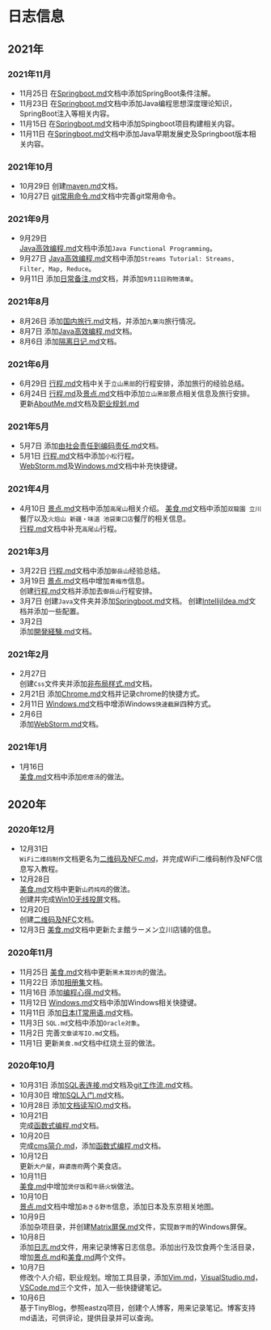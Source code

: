 # 日志信息 
## 2021年
### 2021年11月
* 11月25日
  在[Springboot.md](?tid=blog/技术/Java/Springboot.md)文档中添加SpringBoot条件注解。     
* 11月23日
  在[Springboot.md](?tid=blog/技术/Java/Springboot.md)文档中添加Java编程思想深度理论知识，SpringBoot注入等相关内容。           
* 11月15日
  在[Springboot.md](?tid=blog/技术/Java/Springboot.md)文档中添加Spingboot项目构建相关内容。    
* 11月11日
  在[Springboot.md](?tid=blog/技术/Java/Springboot.md)文档中添加Java早期发展史及Springboot版本相关内容。    
### 2021年10月
* 10月29日
  创建[maven.md](?tid=blog/技术/Java/maven.md)文档。
* 10月27日
  [git常用命令.md](?tid=blog/技术/git/git常用命令.md)文档中完善git常用命令。
### 2021年9月
* 9月29日    
 [Java高效编程.md](?tid=blog/技术/Java/Java高效编程.md)文档中添加`Java Functional Programming`。    
* 9月27日
  [Java高效编程.md](?tid=blog/技术/Java/Java高效编程.md)文档中添加`Streams Tutorial: Streams, Filter, Map, Reduce`。
* 9月11日
  添加[日常备注.md](?tid=blog/生活/出行/日常备注.md)文档，并添加`9月11日购物清单`。
### 2021年8月
* 8月26日
  添加[国内旅行.md](?tid=blog/生活/出行/国内旅行.md)文档，并添加`九寨沟`旅行情况。   
* 8月7日
  添加[Java高效编程.md](?tid=blog/技术/Java/Java高效编程.md)文档。
* 8月6日
  添加[隔离日记.md](?tid=blog/生活/出行/隔离日记.md)文档。          
### 2021年6月
* 6月29日
  [行程.md](?tid=blog/生活/出行/行程.md)文档中关于`立山黑部`的行程安排，添加旅行的经验总结。             
* 6月24日
  [行程.md](?tid=blog/生活/出行/行程.md)及[景点.md](?tid=blog/生活/出行/景点.md)文档中添加`立山黑部`景点相关信息及旅行安排。       
  更新[AboutMe.md](?tid=blog/ABOUT/AboutMe.md)文档及[职业规划.md](?tid=blog/ABOUT/职业规划.md)                 
### 2021年5月
* 5月7日
  添加[由社会责任到编码责任.md](?tid=blog/技术/杂项/由社会责任到编码责任.md)文档。
* 5月1日
  [行程.md](?tid=blog/生活/出行/行程.md)文档中添加`小松`行程。      
  [WebStorm.md](?tid=blog/技术/工具/WebStorm.md)及[Windows.md](?tid=blog/技术/工具/Windows.md)文档中补充快捷键。 
### 2021年4月
* 4月10日
  [景点.md](?tid=blog/生活/出行/景点.md)文档中添加`高尾山`相关介绍。
  [美食.md](?tid=blog/生活/饮食/美食.md)文档中添加`双龍園 立川`餐厅以及`火焰山 新疆・味道 池袋東口店`餐厅的相关信息。        
  [行程.md](?tid=blog/生活/出行/行程.md)文档中补充`高尾山`行程。   
### 2021年3月
* 3月22日
  [行程.md](?tid=blog/生活/出行/行程.md)文档中添加`御岳山`经验总结。
* 3月19日
  [景点.md](?tid=blog/生活/出行/景点.md)文档中增加`青梅市`信息。    
  创建[行程.md](?tid=blog/生活/出行/行程.md)文档并添加去`御岳山`行程安排。     
* 3月7日
  创建`Java`文件夹并添加[Springboot.md](?tid=blog/技术/Java/Springboot.md)文档。
  创建[IntellijIdea.md](?tid=blog/技术/工具/IntellijIdea.md)文档并添加一些配置。      
* 3月2日    
  添加[開発経験.md](?tid=blog/技术/杂项/開発経験.md)文档。    
### 2021年2月
* 2月27日   
  创建`Css`文件夹并添加[非布局样式.md](?tid=blog/技术/Css/非布局样式.md)文档。   
* 2月21日
  添加[Chrome.md](?tid=blog/技术/工具/Chrome.md)文档并记录chrome的快捷方式。      
* 2月11日
 [Windows.md](?tid=blog/技术/工具/Windows.md)文档中增添Windows`快速截屏`四种方式。      
* 2月6日    
 添加[WebStorm.md](?tid=blog/技术/工具/WebStorm.md)文档。      
### 2021年1月
* 1月16日    
 [美食.md](?tid=blog/生活/饮食/美食.md)文档中添加`疙瘩汤`的做法。     
## 2020年     
### 2020年12月   
* 12月31日     
  `WiFi二维码制作`文档更名为[二维码及NFC.md](?tid=blog/技术/杂项/二维码及NFC.md)，并完成WiFi二维码制作及NFC信息写入教程。        
* 12月28日    
  [美食.md](?tid=blog/生活/饮食/美食.md)文档中更新`山药炖鸡`的做法。        
  创建并完成[Win10无线投屏](?tid=blog/技术/杂项/win10无线投屏.md)文档。         
* 12月20日     
  创建[二维码及NFC](?tid=blog/技术/杂项/二维码及NFC.md)文档。      
* 12月3日
  [美食.md](?tid=blog/生活/饮食/美食.md)文档中更新たま館ラーメン立川店铺的信息。     
### 2020年11月    
* 11月25日
  [美食.md](?tid=blog/生活/饮食/美食.md)文档中更新`黑木耳炒肉`的做法。
* 11月22日
  添加[相册集](?tid=blog/生活/相册集.md)文档。    
* 11月16日
  添加[编程心得.md](?tid=blog/技术/杂项/编程心得.md)文档。
* 11月12日
  [Windows.md](?tid=blog/技术/工具/Windows.md)文档中添加Windows相关快捷键。   
* 11月11日
  添加[日本IT常用语.md](?tid=blog/技术/杂项/日本IT常用语.md)文档。
* 11月3日
  `SQL.md`文档中添加`Oracle对象`。
* 11月2日
  完善`文章读写IO.md`文档。
* 11月1日
  更新`美食.md`文档中红烧土豆的做法。       
### 2020年10月   
* 10月31日
  添加[SQL表连接.md](?tid=blog/技术/SQL/SQL表连接.md)文档及[git工作流.md](?tid=blog/技术/git/git工作流.md)文档。
* 10月30日
  增加[SQL入门.md](?tid=blog/技术/SQL/SQL入门.md)文档。
* 10月28日
  添加[文档读写IO.md](?tid=blog/技术/CSharp/文档读写IO.md)文档。    
* 10月21日    
  完成[函数式编程.md](?tid=blog/技术/CSharp/函数式编程.md)文档。  
* 10月20日   
  完成[cms简介.md](?tid=blog/技术/杂项/cms简介.md)，添加[函数式编程.md](?tid=blog/技术/CSharp/函数式编程.md)文档。
* 10月12日   
  更新`大户屋`，`麻婆唐府`两个美食店。
* 10月11日     
  [美食.md](?tid=blog/生活/饮食/美食.md)中增加`煲仔饭`和`牛肠火锅`做法。
* 10月10日   
  [景点.md](?tid=blog/生活/出行/景点.md)文档中增加`あきる野市`信息，添加日本及东京相关地图。  
* 10月9日   
  添加杂项目录，并创建[Matrix屏保.md](?tid=blog/技术/杂项/Matrix屏保.md)文件，实现`数字雨`的Windows屏保。
* 10月8日    
  添加[日志.md](#日志信息)文件，用来记录博客日志信息。添加出行及饮食两个生活目录，增加[景点.md](?tid=blog/生活/出行/景点.md)和[美食.md](?tid=blog/生活/饮食/美食.md)两个文件。     
* 10月7日   
  修改个人介绍，职业规划。增加工具目录，添加[Vim.md](?tid=blog/技术/工具/Vim.md)，[VisualStudio.md](?tid=blog/技术/工具/VisualStudio.md)，[VSCode.md](?tid=blog/技术/工具/VSCode.md)三个文件，加入一些快捷键笔记。     
* 10月6日   
  基于TinyBlog，参照eastzq项目，创建个人博客，用来记录笔记。博客支持md语法，可供评论，提供目录并可以查询。     